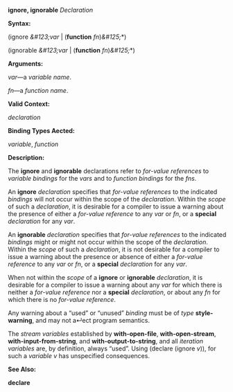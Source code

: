 **ignore, ignorable** *Declaration* 



**Syntax:** 



(ignore *\&#123;var* | (**function** *fn*)*\&#125;*\*) 



(ignorable *\&#123;var* | (**function** *fn*)*\&#125;*\*) 



**Arguments:** 



*var*—a *variable name*. 



*fn*—a *function name*. 



**Valid Context:** 



*declaration* 



**Binding Types Aected:** 



*variable*, *function* 



**Description:** 



The **ignore** and **ignorable** declarations refer to *for-value references* to *variable bindings* for the *vars* and to *function bindings* for the *fns*. 



An **ignore** *declaration* specifies that *for-value references* to the indicated *bindings* will not occur within the scope of the *declaration*. Within the *scope* of such a *declaration*, it is desirable for a compiler to issue a warning about the presence of either a *for-value reference* to any *var* or *fn*, or a **special** *declaration* for any *var*. 







 



 



An **ignorable** *declaration* specifies that *for-value references* to the indicated *bindings* might or might not occur within the scope of the *declaration*. Within the *scope* of such a *declaration*, it is not desirable for a compiler to issue a warning about the presence or absence of either a *for-value reference* to any *var* or *fn*, or a **special** *declaration* for any *var*. 



When not within the *scope* of a **ignore** or **ignorable** *declaration*, it is desirable for a compiler to issue a warning about any *var* for which there is neither a *for-value reference* nor a **special** *declaration*, or about any *fn* for which there is no *for-value reference*. 



Any warning about a “used” or “unused” *binding* must be of *type* **style-warning**, and may not a↵ect program semantics. 



The *stream variables* established by **with-open-file**, **with-open-stream**, **with-input-from-string**, and **with-output-to-string**, and all *iteration variables* are, by definition, always “used”. Using (declare (ignore *v*)), for such a *variable v* has unspecified consequences. 



**See Also:** 



**declare** 



